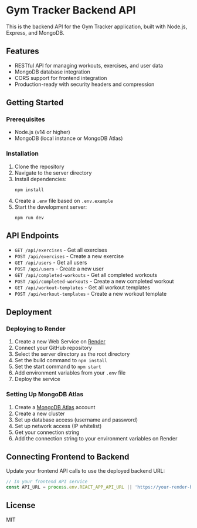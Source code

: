 # Gym Tracker Backend API

This is the backend API for the Gym Tracker application, built with Node.js, Express, and MongoDB.

## Features

- RESTful API for managing workouts, exercises, and user data
- MongoDB database integration
- CORS support for frontend integration
- Production-ready with security headers and compression

## Getting Started

### Prerequisites

- Node.js (v14 or higher)
- MongoDB (local instance or MongoDB Atlas)

### Installation

1. Clone the repository
2. Navigate to the server directory
3. Install dependencies:
   ```
   npm install
   ```
4. Create a `.env` file based on `.env.example`
5. Start the development server:
   ```
   npm run dev
   ```

## API Endpoints

- `GET /api/exercises` - Get all exercises
- `POST /api/exercises` - Create a new exercise
- `GET /api/users` - Get all users
- `POST /api/users` - Create a new user
- `GET /api/completed-workouts` - Get all completed workouts
- `POST /api/completed-workouts` - Create a new completed workout
- `GET /api/workout-templates` - Get all workout templates
- `POST /api/workout-templates` - Create a new workout template

## Deployment

### Deploying to Render

1. Create a new Web Service on [Render](https://render.com/)
2. Connect your GitHub repository
3. Select the server directory as the root directory
4. Set the build command to `npm install`
5. Set the start command to `npm start`
6. Add environment variables from your `.env` file
7. Deploy the service

### Setting Up MongoDB Atlas

1. Create a [MongoDB Atlas](https://www.mongodb.com/cloud/atlas) account
2. Create a new cluster
3. Set up database access (username and password)
4. Set up network access (IP whitelist)
5. Get your connection string
6. Add the connection string to your environment variables on Render

## Connecting Frontend to Backend

Update your frontend API calls to use the deployed backend URL:

```javascript
// In your frontend API service
const API_URL = process.env.REACT_APP_API_URL || 'https://your-render-backend-url.onrender.com';
```

## License

MIT
